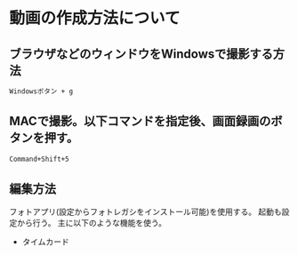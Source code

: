 # 動画の作成方法について
## ブラウザなどのウィンドウをWindowsで撮影する方法
```txt
Windowsボタン + g
```

## MACで撮影。以下コマンドを指定後、画面録画のボタンを押す。
```txt
Command+Shift+5
```

## 編集方法
フォトアプリ(設定からフォトレガシをインストール可能)を使用する。
起動も設定から行う。
主に以下のような機能を使う。
- タイムカード